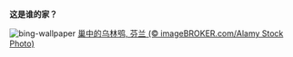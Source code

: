 
**这是谁的家？**

![bing-wallpaper](https://www.bing.com/th?id=OHR.LaplandOwl_ZH-CN6070251232_1920x1080.jpg)
[巢中的乌林鸮, 芬兰 (© imageBROKER.com/Alamy Stock Photo)](https://www.bing.com/search?q=%E7%8C%AB%E5%A4%B4%E9%B9%B0&amp;form=hpcapt&amp;mkt=zh-cn)
  